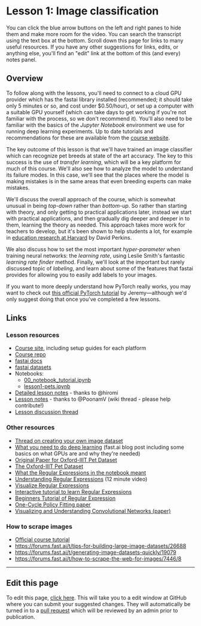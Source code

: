 # Lesson 1: Image classification

You can click the blue arrow buttons on the left and right panes to hide them and make more room for the video. You can search the transcript using the text box at the bottom. Scroll down this page for links to many useful resources. If you have any other suggestions for links, edits, or anything else, you'll find an "edit" link at the bottom of this (and every) notes panel.

## Overview

To follow along with the lessons, you'll need to connect to a cloud GPU provider which has the fastai library installed (recommended; it should take only 5 minutes or so, and cost under $0.50/hour), or set up a computer with a suitable GPU yourself (which can take days to get working if you're not familiar with the process, so we don't recommend it). You'll also need to be familiar with the basics of the *Jupyter Notebook* environment we use for running deep learning experiments. Up to date tutorials and recommendations for these are available from the [course website](http://course.fast.ai).

The key outcome of this lesson is that we'll have trained an image classifier which can recognize pet breeds at state of the art accuracy. The key to this success is the use of *transfer learning*, which will be a key platform for much of this course. We'll also see how to analyze the model to understand its failure modes. In this case, we'll see that the places where the model is making mistakes is in the same areas that even breeding experts can make mistakes.

We'll discuss the overall approach of the course, which is somewhat unusual in being *top-down* rather than *bottom-up*. So rather than starting with theory, and only getting to practical applications later, instead we start with practical applications, and then gradually dig deeper and deeper in to them, learning the theory as needed. This approach takes more work for teachers to develop, but it's been shown to help students a lot, for example in [education research at Harvard](https://www.gse.harvard.edu/news/uk/09/01/education-bat-seven-principles-educators) by David Perkins.

We also discuss how to set the most important *hyper-parameter* when training neural networks: the *learning rate*, using Leslie Smith's fantastic *learning rate finder* method. Finally, we'll look at the important but rarely discussed topic of *labeling*, and learn about some of the features that fastai provides for allowing you to easily add labels to your images.

If you want to more deeply understand how PyTorch really works, you may want to check out [this official PyTorch tutorial](https://pytorch.org/tutorials/beginner/nn_tutorial.html) by Jeremy&mdash;although we'd only suggest doing that once you've completed a few lessons.

## Links

### Lesson resources

- [Course site](http://course.fast.ai), including setup guides for each platform
- [Course repo](https://github.com/fastai/course-v3)
- [fastai docs](http://docs.fast.ai)
- [fastai datasets](http://course.fast.ai/datasets)
- Notebooks:
  - [00_notebook_tutorial.ipynb](https://nbviewer.jupyter.org/github/fastai/course-v3/blob/master/nbs/dl1/00_notebook_tutorial.ipynb)
  - [lesson1-pets.ipynb](https://github.com/fastai/course-v3/blob/master/nbs/dl1/lesson1-pets.ipynb)
- [Detailed lesson notes](https://github.com/hiromis/notes/blob/master/Lesson1.md) - thanks to @hiromi
- [Lesson notes](https://forums.fast.ai/t/deep-learning-lesson-1-notes/27748) - thanks to @PoonamV (wiki thread - please help contribute!)
- [Lesson discussion thread](https://forums.fast.ai/t/lesson-1-discussion/27332)

### Other resources

- [Thread on creating your own image dataset](https://forums.fast.ai/t/tips-for-building-large-image-datasets/26688)
- [What you need to do deep learning](http://www.fast.ai/2017/11/16/what-you-need/) (fast.ai blog post including some basics on what GPUs are and why they're needed)
- [Original Paper for Oxford-IIIT Pet Dataset](http://www.robots.ox.ac.uk/~vgg/publications/2012/parkhi12a/parkhi12a.pdf)
- [The Oxford-IIIT Pet Dataset ](http://www.robots.ox.ac.uk/~vgg/data/pets/)
- [What the Regular Expressions in the notebook meant](https://medium.com/@youknowjamest/parsing-file-names-using-regular-expressions-3e85d64deb69)
- [Understanding Regular Expressions](https://youtu.be/DRR9fOXkfRE) (12 minute video)
- [Visualize Regular Expressions](https://regexr.com/)
- [Interactive tutorial to learn Regular Expressions](https://regexone.com)
- [Beginners Tutorial of Regular Expression](https://www.analyticsvidhya.com/blog/2015/06/regular-expression-python/)
- [One-Cycle Policy Fitting paper](https://arxiv.org/abs/1803.09820)
- [Visualizing and Understanding Convolutional Networks (paper)](https://arxiv.org/abs/1311.2901)

### How to scrape images

- [Official course tutorial](https://github.com/fastai/course-v3/blob/master/nbs/dl1/lesson2-download.ipynb)
- https://forums.fast.ai/t/tips-for-building-large-image-datasets/26688
- https://forums.fast.ai/t/generating-image-datasets-quickly/19079
- https://forums.fast.ai/t/how-to-scrape-the-web-for-images/7446/8

---

## Edit this page

To edit this page, [click here](https://github.com/fastai/course-v3/edit/master/files/dl-2019/notes/notes-1-1.md). This will take you to a edit window at GitHub where you can submit your suggested changes. They will automatically be turned in to a [pull request](https://help.github.com/articles/about-pull-requests/) which will be reviewed by an admin prior to publication.
